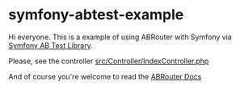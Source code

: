 # symfony-abtest-example

Hi everyone. This is a example of using ABRouter with Symfony via [Symfony AB Test Library](https://github.com/abrouter/symfony-abtest).

Please, see the controller [src/Controller/IndexController.php](https://github.com/abrouter/symfony-abtest-example/blob/main/src/Controller/IndexController.php)

And of course you're welcome to read the [ABRouter Docs](https://docs.abrouter.com/docs/intro/)
